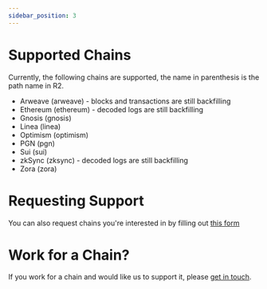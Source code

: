 ```yaml
---
sidebar_position: 3
---
```


# Supported Chains

Currently, the following chains are supported, the name in parenthesis is the path name in R2.

- Arweave (arweave) - blocks and transactions are still backfilling
- Ethereum (ethereum) - decoded logs are still backfilling
- Gnosis (gnosis)
- Linea (linea)
- Optimism (optimism)
- PGN (pgn)
- Sui (sui)
- zkSync (zksync) - decoded logs are still backfilling
- Zora (zora)

# Requesting Support

You can also request chains you're interested in by filling out [this form](https://forms.gle/PyECryN4jUFcWzsc9)

# Work for a Chain?

If you work for a chain and would like us to support it, please [get in touch](mailto:hemanth@goldsky.com).
